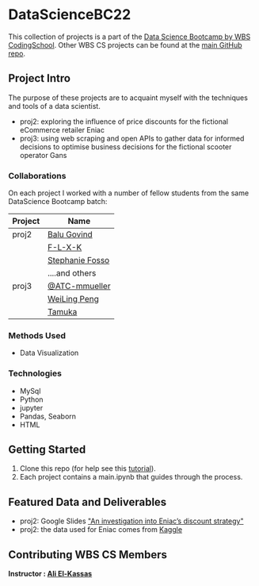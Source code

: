 # DataScienceBC22
This collection of projects is a part of the [Data Science Bootcamp by WBS CodingSchool](https://www.wbscodingschool.com/data-science-bootcamp/).  Other WBS CS projects can be found at the [main GitHub repo](https://github.com/WBSCodingSchool).

## Project Intro
The purpose of these projects are to acquaint myself with the techniques and tools of a data scientist. 
* proj2: exploring the influence of price discounts for the fictional eCommerce retailer Eniac 
* proj3: using web scraping and open APIs to gather data for informed decisions to optimise business decisions for the fictional scooter operator Gans 

### Collaborations
On each project I worked with a number of fellow students from the same DataScience Bootcamp batch:

|Project  |Name     |
|---------|---------|
|proj2  |[Balu Govind](https://github.com/BaluGovind) |
|       |[F-L-X-K](https://github.com/F-L-X-K)|
|       |[Stephanie Fosso](https://github.com/FossoStephanie) |
|       | ....and others  |
|proj3  |[@ATC-mmueller](https://github.com/ATC-mmueller)|
|       |[WeiLing Peng](https://github.com/Weilingp) |
|       |[Tamuka](https://github.com/TamuNongera02)|

### Methods Used
[//]: # (Inferential Statistics)
[//]: # (* Machine Learning)
[//]: # (* Predictive Modeling)
* Data Visualization


### Technologies
* MySql
* Python
* jupyter
* Pandas, Seaborn
* HTML

[//]: # (## Project Description)
[//]: # (Provide more detailed overview of the project.  Talk a bit about your data sources and what questions and hypothesis you are)
[//]: # (exploring. What specific data analysis/visualization and modelling work are you using to solve the problem? What blockers and)
[//]: # (challenges are you facing?  Feel free to number or bullet point things here)

## Getting Started

1. Clone this repo (for help see this [tutorial](https://help.github.com/articles/cloning-a-repository/)).
2. Each project contains a main.ipynb that guides through the process.

## Featured Data and Deliverables
* proj2: Google Slides ["An investigation into Eniac’s discount strategy"](https://docs.google.com/presentation/d/1h76Fz6eDDT8DPktf8YEF953KTxp-ny33GF0PS2D31e4/edit#slide=id.p)
* proj2: the data used for Eniac comes from [Kaggle](https://www.kaggle.com/datasets/olistbr/brazilian-ecommerce)

## Contributing WBS CS Members

**Instructor : [Ali El-Kassas](https://github.com/alielkassas)**

